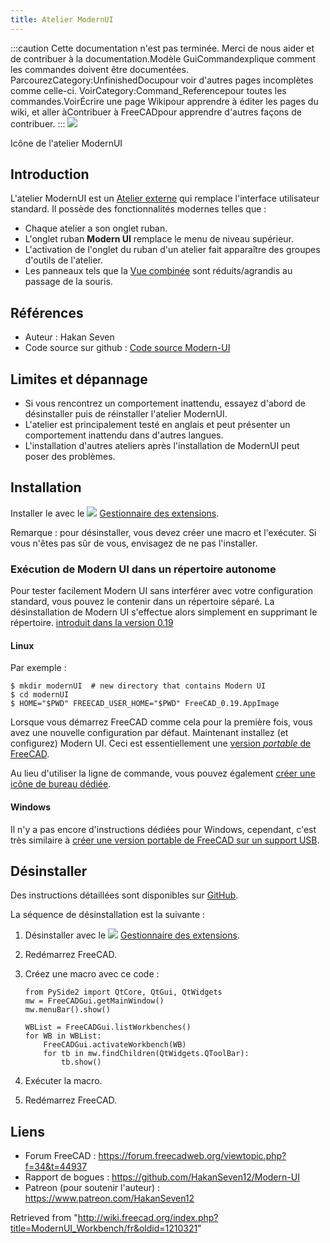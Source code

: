 ```yaml
---
title: Atelier ModernUI
---
```

:::caution
Cette documentation n'est pas terminée. Merci de nous aider et de contribuer à la documentation.Modèle GuiCommandexplique comment les commandes doivent être documentées. ParcourezCategory:UnfinishedDocupour voir d'autres pages incomplètes comme celle-ci. VoirCategory:Command\_Referencepour toutes les commandes.VoirÉcrire une page Wikipour apprendre à éditer les pages du wiki, et aller àContribuer à FreeCADpour apprendre d'autres façons de contribuer.
:::
![](/images/ModernUI_workbench_icon.svg)

Icône de l'atelier ModernUI

## Introduction

L'atelier ModernUI est un [Atelier externe](/External_workbenches "External workbenches") qui remplace l'interface utilisateur standard. Il possède des fonctionnalités modernes telles que :

* Chaque atelier a son onglet ruban.
* L'onglet ruban **Modern UI** remplace le menu de niveau supérieur.
* L'activation de l'onglet du ruban d'un atelier fait apparaître des groupes d'outils de l'atelier.
* Les panneaux tels que la [Vue combinée](/Combo_view/fr "Combo view/fr") sont réduits/agrandis au passage de la souris.

## Références

* Auteur : Hakan Seven
* Code source sur github : [Code source Modern-UI](https://github.com/HakanSeven12/Modern-UI)

## Limites et dépannage

* Si vous rencontrez un comportement inattendu, essayez d'abord de désinstaller puis de réinstaller l'atelier ModernUI.
* L'atelier est principalement testé en anglais et peut présenter un comportement inattendu dans d'autres langues.
* L'installation d'autres ateliers après l'installation de ModernUI peut poser des problèmes.

## Installation

Installer le avec le ![](/images/Std_AddonMgr.svg) [Gestionnaire des extensions](/Std_AddonMgr/fr "Std AddonMgr/fr").

Remarque : pour désinstaller, vous devez créer une macro et l'exécuter. Si vous n'êtes pas sûr de vous, envisagez de ne pas l'installer.

### Exécution de Modern UI dans un répertoire autonome

Pour tester facilement Modern UI sans interférer avec votre configuration standard, vous pouvez le contenir dans un répertoire séparé. La désinstallation de Modern UI s'effectue alors simplement en supprimant le répertoire. [introduit dans la version 0.19](/Release_notes_0.19/fr "Release notes 0.19/fr")

#### Linux

Par exemple :

```
$ mkdir modernUI  # new directory that contains Modern UI
$ cd modernUI
$ HOME="$PWD" FREECAD_USER_HOME="$PWD" FreeCAD_0.19.AppImage

```

Lorsque vous démarrez FreeCAD comme cela pour la première fois, vous avez une nouvelle configuration par défaut. Maintenant installez (et configurez) Modern UI. Ceci est essentiellement une [version *portable* de FreeCAD](/Download/fr#Note_aux_utilisateurs_de_GNU.2FLinux "Download/fr").

Au lieu d'utiliser la ligne de commande, vous pouvez également [créer une icône de bureau dédiée](/Start_up_and_Configuration/fr#D.C3.A9marrage_de_FreeCAD_.C3.A0_partir_du_bureau "Start up and Configuration/fr").

#### Windows

Il n'y a pas encore d'instructions dédiées pour Windows, cependant, c'est très similaire à [créer une version portable de FreeCAD sur un support USB](/Start_up_and_Configuration/fr#D.C3.A9marrage_de_FreeCAD_.C3.A0_partir_d.27un_medium_USB "Start up and Configuration/fr").

## Désinstaller

Des instructions détaillées sont disponibles sur [GitHub](https://github.com/HakanSeven12/Modern-UI#uninstallation).

La séquence de désinstallation est la suivante :

1. Désinstaller avec le ![](/images/AddonManager.svg) [Gestionnaire des extensions](/Std_AddonMgr/fr "Std AddonMgr/fr").
2. Redémarrez FreeCAD.
3. Créez une macro avec ce code :

   ```
   from PySide2 import QtCore, QtGui, QtWidgets
   mw = FreeCADGui.getMainWindow()
   mw.menuBar().show()
    
   WBList = FreeCADGui.listWorkbenches()
   for WB in WBList:
       FreeCADGui.activateWorkbench(WB)
       for tb in mw.findChildren(QtWidgets.QToolBar):
           tb.show()

   ```
4. Exécuter la macro.
5. Redémarrez FreeCAD.

## Liens

* Forum FreeCAD : <https://forum.freecadweb.org/viewtopic.php?f=34&t=44937>
* Rapport de bogues : <https://github.com/HakanSeven12/Modern-UI>
* Patreon (pour soutenir l'auteur) : <https://www.patreon.com/HakanSeven12>

Retrieved from "<http://wiki.freecad.org/index.php?title=ModernUI_Workbench/fr&oldid=1210321>"